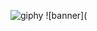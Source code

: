 ![giphy](https://user-images.githubusercontent.com/71793332/107427884-70461c80-6b54-11eb-8e22-2e5f842042e8.gif)
![banner](
